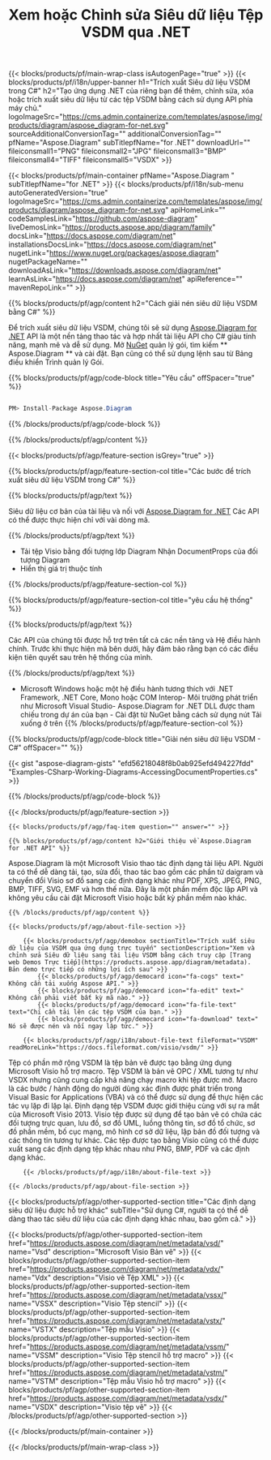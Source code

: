 ﻿---
title: Xem hoặc Chỉnh sửa Siêu dữ liệu Tệp VSDM qua .NET 
weight: 3050
url: /vi/net/metadata/vsdm/ 
description: C# mã nguồn để chỉnh sửa hoặc xem siêu dữ liệu định dạng VSDM trên Nền tảng .NET Framework, .NET Core, Mono.
---
{{< blocks/products/pf/main-wrap-class isAutogenPage="true" >}}
{{< blocks/products/pf/i18n/upper-banner h1="Trích xuất Siêu dữ liệu VSDM trong C#" h2="Tạo ứng dụng .NET của riêng bạn để thêm, chỉnh sửa, xóa hoặc trích xuất siêu dữ liệu từ các tệp VSDM bằng cách sử dụng API phía máy chủ." logoImageSrc="https://cms.admin.containerize.com/templates/aspose/img/products/diagram/aspose_diagram-for-net.svg" sourceAdditionalConversionTag="" additionalConversionTag="" pfName="Aspose.Diagram" subTitlepfName="for .NET" downloadUrl="" fileiconsmall1="PNG" fileiconsmall2="JPG" fileiconsmall3="BMP" fileiconsmall4="TIFF" fileiconsmall5="VSDX" >}}

{{< blocks/products/pf/main-container pfName="Aspose.Diagram " subTitlepfName="for .NET" >}}
{{< blocks/products/pf/i18n/sub-menu autoGeneratedVersion="true" logoImageSrc="https://cms.admin.containerize.com/templates/aspose/img/products/diagram/aspose_diagram-for-net.svg" apiHomeLink="" codeSamplesLink="https://github.com/aspose-diagram" liveDemosLink="https://products.aspose.app/diagram/family" docsLink="https://docs.aspose.com/diagram/net" installationsDocsLink="https://docs.aspose.com/diagram/net" nugetLink="https://www.nuget.org/packages/aspose.diagram" nugetPackageName="" downloadAsLink="https://downloads.aspose.com/diagram/net" learnAsLink="https://docs.aspose.com/diagram/net" apiReference="" mavenRepoLink="" >}}

{{% blocks/products/pf/agp/content h2="Cách giải nén siêu dữ liệu VSDM bằng C#" %}}

 Để trích xuất siêu dữ liệu VSDM, chúng tôi sẽ sử dụng
 [Aspose.Diagram for .NET](https://products.aspose.com/diagram/net) 
 API là một nền tảng thao tác và hợp nhất tài liệu API cho C# giàu tính năng, mạnh mẽ và dễ sử dụng. Mở
 [NuGet](https://www.nuget.org/packages/aspose.diagram) 
 quản lý gói, tìm kiếm
 ** Aspose.Diagram ** 
 và cài đặt. Bạn cũng có thể sử dụng lệnh sau từ Bảng điều khiển Trình quản lý Gói.

{{% blocks/products/pf/agp/code-block title="Yêu cầu" offSpacer="true" %}}

```cs

PM> Install-Package Aspose.Diagram


```

{{% /blocks/products/pf/agp/code-block %}}

{{% /blocks/products/pf/agp/content %}}

{{< blocks/products/pf/agp/feature-section isGrey="true" >}}

{{% blocks/products/pf/agp/feature-section-col title="Các bước để trích xuất siêu dữ liệu VSDM trong C#" %}}

{{% blocks/products/pf/agp/text %}}

 Siêu dữ liệu cơ bản của tài liệu và nối với
 [Aspose.Diagram for .NET](https://products.aspose.com/diagram/net) 
 Các API có thể được thực hiện chỉ với vài dòng mã.

{{% /blocks/products/pf/agp/text %}}

+ Tải tệp Visio bằng đối tượng lớp Diagram
Nhận DocumentProps của đối tượng Diagram
+ Hiển thị giá trị thuộc tính

{{% /blocks/products/pf/agp/feature-section-col %}}

{{% blocks/products/pf/agp/feature-section-col title="yêu cầu hệ thống" %}}

{{% blocks/products/pf/agp/text %}}

 Các API của chúng tôi được hỗ trợ trên tất cả các nền tảng và Hệ điều hành chính. Trước khi thực hiện mã bên dưới, hãy đảm bảo rằng bạn có các điều kiện tiên quyết sau trên hệ thống của mình.

{{% /blocks/products/pf/agp/text %}}

- Microsoft Windows hoặc một hệ điều hành tương thích với .NET Framework, .NET Core, Mono hoặc COM Interop- Môi trường phát triển như Microsoft Visual Studio- Aspose.Diagram for .NET DLL được tham chiếu trong dự án của bạn - Cài đặt từ NuGet bằng cách sử dụng nút Tải xuống ở trên
{{% /blocks/products/pf/agp/feature-section-col %}}

{{% blocks/products/pf/agp/code-block title="Giải nén siêu dữ liệu VSDM - C#" offSpacer="" %}}

{{< gist "aspose-diagram-gists" "efd56218048f8b0ab925efd494227fdd" "Examples-CSharp-Working-Diagrams-AccessingDocumentProperties.cs" >}}


{{% /blocks/products/pf/agp/code-block %}}

{{< /blocks/products/pf/agp/feature-section >}}

    {{< blocks/products/pf/agp/faq-item question="" answer="" >}}
 

<!-- aboutfile Starts -->

    {{% blocks/products/pf/agp/content h2="Giới thiệu về Aspose.Diagram for .NET API" %}}

 Aspose.Diagram là một Microsoft Visio thao tác định dạng tài liệu API. Người ta có thể dễ dàng tải, tạo, sửa đổi, thao tác bao gồm các phần tử daigram và chuyển đổi Visio sơ đồ sang các định dạng khác như PDF, XPS, JPEG, PNG, BMP, TIFF, SVG, EMF và hơn thế nữa. Đây là một phần mềm độc lập API và không yêu cầu cài đặt Microsoft Visio hoặc bất kỳ phần mềm nào khác.  



    {{% /blocks/products/pf/agp/content %}}

    {{< blocks/products/pf/agp/about-file-section >}}

        {{< blocks/products/pf/agp/demobox sectionTitle="Trích xuất siêu dữ liệu của VSDM qua ứng dụng trực tuyến" sectionDescription="Xem và chỉnh sửa Siêu dữ liệu sang tài liệu VSDM bằng cách truy cập [Trang web Demos Trực tiếp](https://products.aspose.app/diagram/metadata). Bản demo trực tiếp có những lợi ích sau" >}}
            {{< blocks/products/pf/agp/democard icon="fa-cogs" text=" Không cần tải xuống Aspose API." >}}
            {{< blocks/products/pf/agp/democard icon="fa-edit" text=" Không cần phải viết bất kỳ mã nào." >}}
            {{< blocks/products/pf/agp/democard icon="fa-file-text" text="Chỉ cần tải lên các tệp VSDM của bạn." >}}
            {{< blocks/products/pf/agp/democard icon="fa-download" text=" Nó sẽ được nén và nối ngay lập tức." >}}

        {{< blocks/products/pf/agp/i18n/about-file-text fileFormat="VSDM" readMoreLink="https://docs.fileformat.com/visio/vsdm/" >}}
Tệp có phần mở rộng VSDM là tệp bản vẽ được tạo bằng ứng dụng Microsoft Visio hỗ trợ macro. Tệp VSDM là bản vẽ OPC / XML tương tự như VSDX nhưng cũng cung cấp khả năng chạy macro khi tệp được mở. Macro là các bước / hành động do người dùng xác định được phát triển trong Visual Basic for Applications (VBA) và có thể được sử dụng để thực hiện các tác vụ lặp đi lặp lại. Định dạng tệp VSDM được giới thiệu cùng với sự ra mắt của Microsoft Visio 2013. Visio tệp được sử dụng để tạo bản vẽ có chứa các đối tượng trực quan, lưu đồ, sơ đồ UML, luồng thông tin, sơ đồ tổ chức, sơ đồ phần mềm, bố cục mạng, mô hình cơ sở dữ liệu, lập bản đồ đối tượng và các thông tin tương tự khác. Các tệp được tạo bằng Visio cũng có thể được xuất sang các định dạng tệp khác nhau như PNG, BMP, PDF và các định dạng khác. 

        {{< /blocks/products/pf/agp/i18n/about-file-text >}}

    {{< /blocks/products/pf/agp/about-file-section >}}

<!-- aboutfile Ends -->

{{< blocks/products/pf/agp/other-supported-section title="Các định dạng siêu dữ liệu được hỗ trợ khác" subTitle="Sử dụng C#, người ta có thể dễ dàng thao tác siêu dữ liệu của các định dạng khác nhau, bao gồm cả." >}}

{{< blocks/products/pf/agp/other-supported-section-item href="https://products.aspose.com/diagram/net/metadata/vsd/" name="Vsd" description="Microsoft Visio Bản vẽ" >}}
{{< blocks/products/pf/agp/other-supported-section-item href="https://products.aspose.com/diagram/net/metadata/vdx/" name="Vdx" description="Visio vẽ Tệp XML" >}}
{{< blocks/products/pf/agp/other-supported-section-item href="https://products.aspose.com/diagram/net/metadata/vssx/" name="VSSX" description="Visio Tệp stencil" >}}
{{< blocks/products/pf/agp/other-supported-section-item href="https://products.aspose.com/diagram/net/metadata/vstx/" name="VSTX" description="Tệp mẫu Visio" >}}
{{< blocks/products/pf/agp/other-supported-section-item href="https://products.aspose.com/diagram/net/metadata/vssm/" name="VSSM" description="Visio Tệp stencil hỗ trợ macro" >}}
{{< blocks/products/pf/agp/other-supported-section-item href="https://products.aspose.com/diagram/net/metadata/vstm/" name="VSTM" description="Tệp mẫu Visio hỗ trợ macro" >}}
{{< blocks/products/pf/agp/other-supported-section-item href="https://products.aspose.com/diagram/net/metadata/vsdx/" name="VSDX" description="Visio tệp vẽ" >}}
{{< /blocks/products/pf/agp/other-supported-section >}}

{{< /blocks/products/pf/main-container >}}
    
{{< /blocks/products/pf/main-wrap-class >}}
